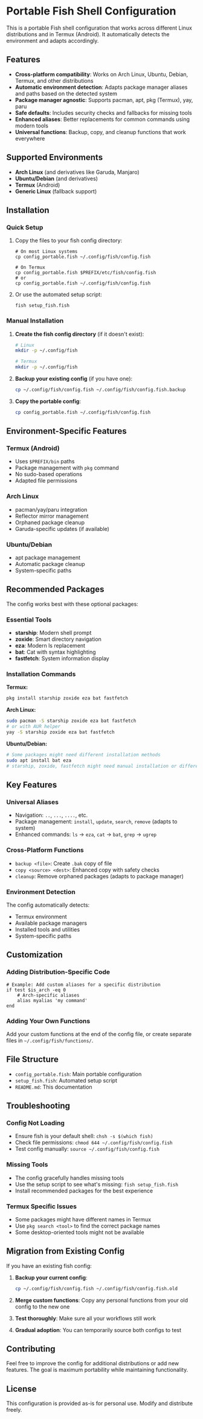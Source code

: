 # Portable Fish Shell Configuration

This is a portable Fish shell configuration that works across different Linux distributions and in Termux (Android). It automatically detects the environment and adapts accordingly.

## Features

- **Cross-platform compatibility**: Works on Arch Linux, Ubuntu, Debian, Termux, and other distributions
- **Automatic environment detection**: Adapts package manager aliases and paths based on the detected system
- **Package manager agnostic**: Supports pacman, apt, pkg (Termux), yay, paru
- **Safe defaults**: Includes security checks and fallbacks for missing tools
- **Enhanced aliases**: Better replacements for common commands using modern tools
- **Universal functions**: Backup, copy, and cleanup functions that work everywhere

## Supported Environments

- **Arch Linux** (and derivatives like Garuda, Manjaro)
- **Ubuntu/Debian** (and derivatives)
- **Termux** (Android)
- **Generic Linux** (fallback support)

## Installation

### Quick Setup

1. Copy the files to your fish config directory:
   ```fish
   # On most Linux systems
   cp config_portable.fish ~/.config/fish/config.fish
   
   # On Termux
   cp config_portable.fish $PREFIX/etc/fish/config.fish
   # or
   cp config_portable.fish ~/.config/fish/config.fish
   ```

2. Or use the automated setup script:
   ```fish
   fish setup_fish.fish
   ```

### Manual Installation

1. **Create the fish config directory** (if it doesn't exist):
   ```bash
   # Linux
   mkdir -p ~/.config/fish
   
   # Termux
   mkdir -p ~/.config/fish
   ```

2. **Backup your existing config** (if you have one):
   ```bash
   cp ~/.config/fish/config.fish ~/.config/fish/config.fish.backup
   ```

3. **Copy the portable config**:
   ```bash
   cp config_portable.fish ~/.config/fish/config.fish
   ```

## Environment-Specific Features

### Termux (Android)
- Uses `$PREFIX/bin` paths
- Package management with `pkg` command
- No sudo-based operations
- Adapted file permissions

### Arch Linux
- pacman/yay/paru integration
- Reflector mirror management
- Orphaned package cleanup
- Garuda-specific updates (if available)

### Ubuntu/Debian
- apt package management
- Automatic package cleanup
- System-specific paths

## Recommended Packages

The config works best with these optional packages:

### Essential Tools
- **starship**: Modern shell prompt
- **zoxide**: Smart directory navigation
- **eza**: Modern ls replacement
- **bat**: Cat with syntax highlighting
- **fastfetch**: System information display

### Installation Commands

**Termux:**
```bash
pkg install starship zoxide eza bat fastfetch
```

**Arch Linux:**
```bash
sudo pacman -S starship zoxide eza bat fastfetch
# or with AUR helper
yay -S starship zoxide eza bat fastfetch
```

**Ubuntu/Debian:**
```bash
# Some packages might need different installation methods
sudo apt install bat eza
# starship, zoxide, fastfetch might need manual installation or different repositories
```

## Key Features

### Universal Aliases
- Navigation: `..`, `...`, `....`, etc.
- Package management: `install`, `update`, `search`, `remove` (adapts to system)
- Enhanced commands: `ls` → `eza`, `cat` → `bat`, `grep` → `ugrep`

### Cross-Platform Functions
- `backup <file>`: Create `.bak` copy of file
- `copy <source> <dest>`: Enhanced copy with safety checks
- `cleanup`: Remove orphaned packages (adapts to package manager)

### Environment Detection
The config automatically detects:
- Termux environment
- Available package managers
- Installed tools and utilities
- System-specific paths

## Customization

### Adding Distribution-Specific Code
```fish
# Example: Add custom aliases for a specific distribution
if test $is_arch -eq 0
    # Arch-specific aliases
    alias myalias 'my command'
end
```

### Adding Your Own Functions
Add your custom functions at the end of the config file, or create separate files in `~/.config/fish/functions/`.

## File Structure

- `config_portable.fish`: Main portable configuration
- `setup_fish.fish`: Automated setup script
- `README.md`: This documentation

## Troubleshooting

### Config Not Loading
- Ensure fish is your default shell: `chsh -s $(which fish)`
- Check file permissions: `chmod 644 ~/.config/fish/config.fish`
- Test config manually: `source ~/.config/fish/config.fish`

### Missing Tools
- The config gracefully handles missing tools
- Use the setup script to see what's missing: `fish setup_fish.fish`
- Install recommended packages for the best experience

### Termux Specific Issues
- Some packages might have different names in Termux
- Use `pkg search <tool>` to find the correct package names
- Some desktop-oriented tools might not be available

## Migration from Existing Config

If you have an existing fish config:

1. **Backup your current config**:
   ```bash
   cp ~/.config/fish/config.fish ~/.config/fish/config.fish.old
   ```

2. **Merge custom functions**: Copy any personal functions from your old config to the new one

3. **Test thoroughly**: Make sure all your workflows still work

4. **Gradual adoption**: You can temporarily source both configs to test

## Contributing

Feel free to improve the config for additional distributions or add new features. The goal is maximum portability while maintaining functionality.

## License

This configuration is provided as-is for personal use. Modify and distribute freely.

